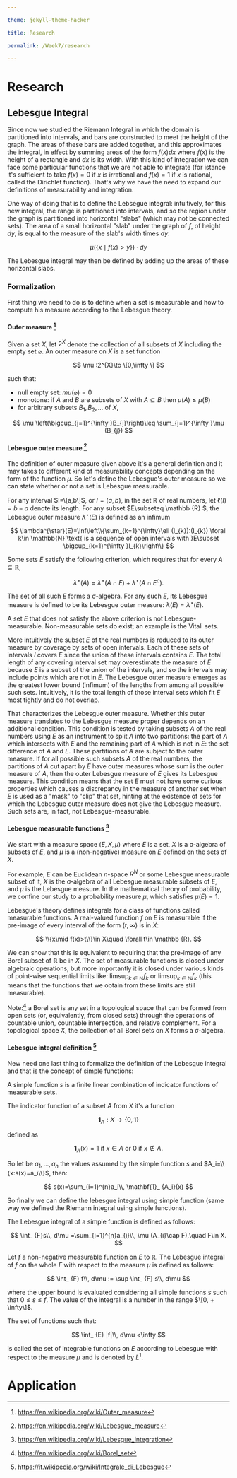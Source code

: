 ```yaml
---

theme: jekyll-theme-hacker

title: Research

permalink: /Week7/research

---
```


# Research

## Lebesgue Integral

Since now we studied the Riemann Integral in which the domain is partitioned into intervals, and bars are constructed to meet the height of the graph. The areas of these bars are added together, and this approximates the integral, in effect by summing areas of the form $f(x)dx$ where $f(x)$ is the height of a rectangle and $dx$ is its width. With this kind of integration we can face some particular functions that we are not able to integrate (for istance it's sufficient to take $f(x)=0$ if $x$ is irrational and $f(x)=1$ if $x$ is rational, called the Dirichlet function). That's why we have the need to expand our definitions of measurability and integration.

One way of doing that is to define the Lebsegue integral: intuitively, for this new integral, the range is partitioned into intervals, and so the region under the graph is partitioned into horizontal "slabs" (which may not be connected sets). The area of a small horizontal "slab" under the graph of $f$, of height $dy$, is equal to the measure of the slab's width times $dy$:

$$
\mu \left(\{x\mid f(x)>y\}\right)\cdot dy
$$

The Lebesgue integral may then be defined by adding up the areas of these horizontal slabs.

### Formalization

First thing we need to do is to define when a set is measurable and how to compute his measure according to the Lebesgue theory.

#### Outer measure [^1]
Given a set $X$, let $2^{X}$ denote the collection of all subsets of $X$ including the empty set $\varnothing$. An outer measure on $X$ is a set function

$$
\mu :2^{X}\to \[0,\infty \]
$$

such that:

+ null empty set: $mu (\varnothing )=0$
+ monotone: if $A$ and $B$ are subsets of $X$ with $A\subseteq B$ then $\mu (A)\leq \mu (B)$
+ for arbitrary subsets $B_1, B_2, \ldots$ of $X$,

$$
\mu \left(\bigcup_{j=1}^{\infty }B_{j}\right)\leq \sum_{j=1}^{\infty }\mu (B_{j})
$$

#### Lebesgue outer measure [^2]

The definition of outer measure given above it's a general definition and it may takes to different kind of measurability concepts depending on the form of the function $\mu$. So let's define the Lebesgue's outer measure so we can state whether or not a set is Lebesgue measurable.

For any interval $I=\[a,b\]$, or $I=(a,b)$, in the set $\mathbb {R}$  of real numbers, let $\ell (I)=b-a$ denote its length. For any subset $E\subseteq \mathbb {R} $, the Lebesgue outer measure $\lambda^{\star}(E)$ is defined as an infimum

$$
\lambda^{\star}(E)=\inf\left\\{\sum_{k=1}^{\infty}\ell (I_{k}):(I_{k}) \forall k\in \mathbb{N} \text{ is a sequence of open intervals with }E\subset \bigcup_{k=1}^{\infty }I_{k}\right\\}
$$

Some sets $E$ satisfy the following criterion, which requires that for every $A\subseteq \mathbb {R}$,

$$
\lambda^{\star}(A)=\lambda^{\star}(A\cap E)+\lambda^{\star}(A\cap E^{c}).
$$

The set of all such $E$ forms a σ-algebra. For any such $E$, its Lebesgue measure is defined to be its Lebesgue outer measure: $\lambda (E)=\lambda^{\star}(E)$.

A set $E$ that does not satisfy the above criterion is not Lebesgue-measurable. Non-measurable sets do exist; an example is the Vitali sets.

More intuitively the subset $E$ of the real numbers is reduced to its outer measure by coverage by sets of open intervals. Each of these sets of intervals $I$ covers $E$ since the union of these intervals contains $E$. The total length of any covering interval set may overestimate the measure of $E$ because $E$ is a subset of the union of the intervals, and so the intervals may include points which are not in $E$. The Lebesgue outer measure emerges as the greatest lower bound (infimum) of the lengths from among all possible such sets. Intuitively, it is the total length of those interval sets which fit $E$ most tightly and do not overlap.

That characterizes the Lebesgue outer measure. Whether this outer measure translates to the Lebesgue measure proper depends on an additional condition. This condition is tested by taking subsets $A$ of the real numbers using $E$ as an instrument to split $A$ into two partitions: the part of $A$ which intersects with $E$ and the remaining part of $A$ which is not in $E$: the set difference of $A$ and $E$. These partitions of $A$ are subject to the outer measure. If for all possible such subsets $A$ of the real numbers, the partitions of $A$ cut apart by $E$ have outer measures whose sum is the outer measure of $A$, then the outer Lebesgue measure of $E$ gives its Lebesgue measure. This condition means that the set $E$ must not have some curious properties which causes a discrepancy in the measure of another set when $E$ is used as a "mask" to "clip" that set, hinting at the existence of sets for which the Lebesgue outer measure does not give the Lebesgue measure. Such sets are, in fact, not Lebesgue-measurable.

#### Lebesgue measurable functions [^3]

We start with a measure space $(E, X, \mu)$ where $E$ is a set, $X$ is a σ-algebra of subsets of $E$, and $\mu$ is a (non-negative) measure on $E$ defined on the sets of $X$.

For example, $E$ can be Euclidean $n$-space $R^N$ or some Lebesgue measurable subset of it, $X$ is the σ-algebra of all Lebesgue measurable subsets of $E$, and $\mu$ is the Lebesgue measure. In the mathematical theory of probability, we confine our study to a probability measure $\mu$, which satisfies $\mu(E) = 1$.

Lebesgue's theory defines integrals for a class of functions called measurable functions. A real-valued function $f$ on $E$ is measurable if the pre-image of every interval of the form $(t, \infty)$ is in $X$:

$$
\\{x\mid f(x)>t\\}\in X\quad \forall t\in \mathbb {R}.
$$

We can show that this is equivalent to requiring that the pre-image of any Borel subset of $\mathbb{R}$ be in $X$. The set of measurable functions is closed under algebraic operations, but more importantly it is closed under various kinds of point-wise sequential limits like: $\limsup_{k\in \mathbb {N} }f_{k}$ or $\limsup_{k\in \mathbb {N} }f_{k}$ (this means that the functions that we obtain from these limits are still measurable).

Note:[^4] a Borel set is any set in a topological space that can be formed from open sets (or, equivalently, from closed sets) through the operations of countable union, countable intersection, and relative complement. For a topological space $X$, the collection of all Borel sets on $X$ forms a σ-algebra.

#### Lebesgue integral definition [^5]

New need one last thing to formalize the definition of the Lebesgue integral and that is the concept of simple functions:

A simple function $s$ is a finite linear combination of indicator functions of measurable sets.

The indicator function of a subset $A$ from $X$ it's a function

$$
\mathbf{1}_ A: X \to \lbrace 0,1 \rbrace
$$

defined as

$$
\mathbf{1}_ A (x) = 1 \text{ if }x\in A\text{ or }0\text{ if }x\not\in A.
$$

So let be $a_1, \dots ,a_n$ the values assumed by the simple function $s$ and $A_i=\\{x:s(x)=a_i\\}$, then:

$$
s(x)=\sum_{i=1}^{n}a_i\\, \mathbf{1}_ {A_i}(x)
$$

So finally we can define the lebesgue integral using simple function (same way we defined the Riemann integral using simple functions).

The Lebesgue integral of a simple function is defined as follows:

$$
\int_ {F}s\\, d\mu =\sum_{i=1}^{n}a_{i}\\, \mu (A_{i}\cap F),\quad F\in X.
$$

Let $f$ a non-negative measurable function on $E$ to $\mathbb{R}$. The Lebesgue integral of $f$ on the whole $F$ with respect to the measure $\mu$ is defined as follows:

$$
\int_ {F} f\\, d\mu := \sup \int_ {F} s\\, d\mu
$$

where the upper bound is evaluated considering all simple functions $s$ such that $0\leq s\leq f$. The value of the integral is a number in the range $\[0, + \infty\]$.

The set of functions such that:

$$
\int_ {E} |f|\\, d\mu <\infty
$$

is called the set of integrable functions on $E$ according to Lebesgue with respect to the measure $\mu$ and is denoted by $L^{1}$.

# Application


[^1]: https://en.wikipedia.org/wiki/Outer_measure
[^2]: https://en.wikipedia.org/wiki/Lebesgue_measure
[^3]: https://en.wikipedia.org/wiki/Lebesgue_integration
[^4]: https://en.wikipedia.org/wiki/Borel_set
[^5]: https://it.wikipedia.org/wiki/Integrale_di_Lebesgue
